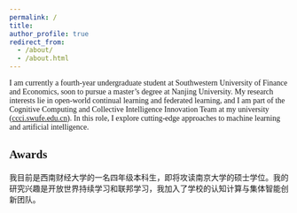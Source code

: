 ```yaml
---
permalink: /
title:  
author_profile: true
redirect_from: 
  - /about/
  - /about.html
---
```


<style>
body {
  font-family: 'Times New Roman', serif;
}

p, li {
  font-family: 'Times New Roman', serif;
}

.chinese {
  font-family: 'FangSong', serif;
}
</style>

I am currently a fourth-year undergraduate student at Southwestern University of Finance and Economics, soon to pursue a master’s degree at Nanjing University. My research interests lie in open-world continual learning and federated learning, and I am part of the Cognitive Computing and Collective Intelligence Innovation Team at my university ([ccci.swufe.edu.cn](https://ccci.swufe.edu.cn/)). In this role, I explore cutting-edge approaches to machine learning and artificial intelligence.

## Awards

<p class="chinese">我目前是西南财经大学的一名四年级本科生，即将攻读南京大学的硕士学位。我的研究兴趣是开放世界持续学习和联邦学习，我加入了学校的认知计算与集体智能创新团队。</p>
